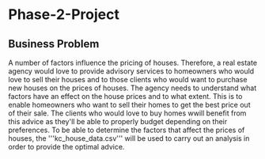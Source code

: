# Phase-2-Project
## **Business Problem**
A number of factors influence the pricing of houses. Therefore, a real estate agency would love to provide advisory services to homeowners who would love to sell their houses and to those clients who would want to purchase new houses on the prices of houses.
The agency needs to understand what factors have an effect on the house prices and to what extent. This is to enable homeowners who want to sell their homes to get the best price out of their sale. The clients who would love to buy homes wwill benefit from this advice as they'll be able to properly budget depending on their preferences. 
To be able to determine the factors that affect the prices of houses, the '''kc_house_data.csv''' will be used to carry out an analysis in order to provide the optimal advice.
